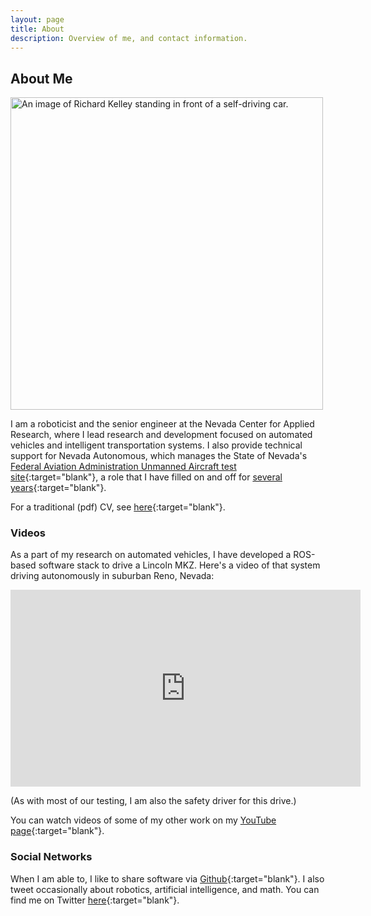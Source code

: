 ```yaml
---
layout: page
title: About
description: Overview of me, and contact information.
---
```


## About Me

<img src="/img/me.jpg" alt="An image of Richard Kelley standing in
front of a self-driving car." width="500" />

I am a roboticist and the senior engineer at the Nevada Center for
Applied Research, where I lead research and development focused on
automated vehicles and intelligent transportation systems. I also
provide technical support for Nevada Autonomous, which manages the
State of Nevada's [Federal Aviation Administration Unmanned Aircraft
test
site](https://www.faa.gov/uas/programs_partnerships/test_sites/locations#nv){:target="blank"},
a role that I have filled on and off for [several
years](https://www.nasa.gov/feature/ames/nasa-marks-success-for-most-complex-drone-traffic-management-test-yet-at-faa-test-sites){:target="blank"}.

For a traditional (pdf) CV, see [here](){:target="blank"}.

### Videos

As a part of my research on automated vehicles, I have developed a
ROS-based software stack to drive a Lincoln MKZ. Here's a video of
that system driving autonomously in suburban Reno, Nevada:

<p style="text-align:center">
<iframe width="560" height="315" src="https://www.youtube.com/embed/UNSX7YNIygc" title="YouTube video player" frameborder="0" allow="autoplay; encrypted-media" allowfullscreen></iframe>
</p>

(As with most of our testing, I am also the safety driver for this
drive.) 

You can watch videos of some of my other work on my [YouTube
page](http://www.youtube.com/user/rkell209){:target="blank"}.

### Social Networks

When I am able to, I like to share software via
[Github](https://github.com/RichardKelley){:target="blank"}. I also
tweet occasionally about robotics, artificial intelligence, and
math. You can find me on Twitter
[here](https://twitter.com/richardkelley){:target="blank"}.
